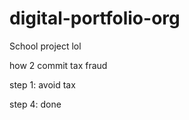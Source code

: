# digital-portfolio-org
School project lol

how 2 commit tax fraud

step 1: avoid tax

step 4: done
